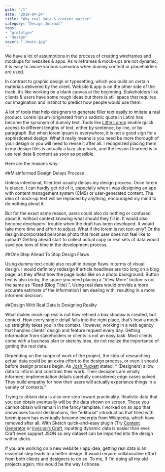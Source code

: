 ```yaml
---
path: "/1"
date: "2018-04-24"
title: "Why real data & content matter"
category: "Design Journal"
tags: 
- "prototype"
- "design"
cover: "./main.jpg"
---
```


We have a lot of assumptions in the process of creating wireframes and mockups for websites & apps. As wireframes & mock-ups are not dynamic, it is easy to aware various scenarios when dummy content or placeholders are used.

In contrast to graphic design or typesetting, which you build on certain materials delivered by the client. Website & app is on the other side of the track, it’s like working on a blank canvas at the beginning. Stakeholders like clients & users have some rough ideas but there is still space that requires our imagination and instinct to predict how people would use them.

A lot of tools that help designers to generate filler text easily to imitate a real product. Lorem Ipsum (originated from a sadistic quote in Latin) has become the synonym of dummy text. Tools like [Little Lorem](https://itunes.apple.com/us/app/littleipsum/id405772121?mt=12) enable quick access to different lengths of text, either by sentence, by line, or by paragraph. But when lorem ipsum is everywhere, it is not a good sign for a sophisticated design. What it really means is you need be more thorough of your design or you will need to revise it after all. I recognized placing them in my design files is actually a lazy step back, and the lesson I learned is to use real data & content as soon as possible.

Here are the reasons why:

##Misinformed Design Delays Process

Unless intentional, filler text usually delays my design process. Once lorem is placed, I can hardly get rid of it, especially when I was designing an app with content management system (CMS) or user-generated content. The idea of mock-up text will be replaced by anything, encouraged my mind to do nothing about it.

But for the exact same reason, users could also do nothing or confused about it, without context knowing what should they fill in. It would also become developers’ trouble when the draft has been developed. It would take more time and effort to adjust. What if the lorem is not text-only? Or the design incorporated personas photo that most user does not feel like to upload? Getting ahead start to collect actual copy or real sets of data would save you tons of time in the development process.

##One Step Ahead To Stop Design Flaws

Using dummy text could also result in design flaws in terms of visual design. I would definitely redesign if article headlines are too long on a blog page, as they affect how the page looks like on a photo background. Button text is also tricky, the space you need placing a “View More” button is not the same as “Read {Blog Title} ”. Using real data would provide a more accurate estimate of the information I am dealing with, resulting in a more informed decision.

##Design With Real Data is Designing Reality

What makes mock-up real is not how refined a box shadow is created, but context. How every single detail falls into the right place, that’s how a mock-up straightly takes you in the context. However, working in a web agency that handles clients’ design and feature request every day. Getting information from stakeholders or clients is not an easy task. Most clients come with a business plan or sketchy idea, do not realize the importance of getting the real data.

Depending on the scope of work of the project, the step of researching actual data could be an extra effort to the design process, or even it should before design process begin. As [Josh Puckett](https://medium.com/bridge-collection/modern-design-tools-using-real-data-62d499e97482) stated, “ (Designers) allow data to inform and constrain their work. Their decisions are wholly informed; implementation details carefully considered; edge cases solved. They build empathy for how their users will actually experience things in a variety of contexts.”

Trying to obtain data is also one step toward practicality. Realistic data that you can obtain eventually will be the data shown on screen. Those you cannot obtain will remain in the fancy template. I worked on an app that showcases tourist destinations, the “editorial” introduction that filled with lorem ipsum has eventually become excerpts from Wikipedia, which have removed after all. With Sketch quick-and-easy plugin (Try [Content Generator](https://github.com/timuric/Content-generator-sketch-plugin) or [Invision’s Craft](https://www.invisionapp.com/craft), inputting dynamic data is easier than ever. Craft even support JSON so any dataset can be imported into the design within clicks.

If you are working on a new website / app idea, getting real data is an essential step leads to a better design. It would require collaborative effort from both clients and designers to do so. To me, if I’m doing all my old projects again, this would be the way I choose.